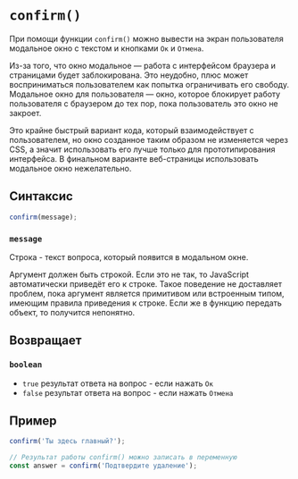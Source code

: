 # `confirm()`

При помощи функции `confirm()` можно вывести на экран пользователя модальное окно с текстом и кнопками `Ок` и `Отмена`.

Из-за того, что окно модальное — работа с интерфейсом браузера и страницами будет заблокирована. Это неудобно, плюс может восприниматься пользователем как попытка ограничивать его свободу. Модальное окно для пользователя — окно, которое блокирует работу пользователя с браузером до тех пор, пока пользователь это окно не закроет.

Это крайне быстрый вариант кода, который взаимодействует с пользователем, но окно созданное таким образом не изменяется через CSS, а значит использовать его лучше только для прототипирования интерфейса. В финальном варианте веб-страницы использовать модальное окно нежелательно.

## Синтаксис

```js
confirm(message);
```

### `message`

Строка - текст вопроса, который появится в модальном окне.

Аргумент должен быть строкой. Если это не так, то JavaScript автоматически приведёт его к строке. Такое поведение не доставляет проблем, пока аргумент является примитивом или встроенным типом, имеющим правила приведения к строке. Если же в функцию передать объект, то получится непонятно.

## Возвращает

### `boolean`

- `true` результат ответа на вопрос - если нажать `Ок`
- `false` результат ответа на вопрос - если нажать `Отмена`

## Пример

```js
confirm('Ты здесь главный?');

// Результат работы confirm() можно записать в переменную
const answer = confirm('Подтвердите удаление');
```
